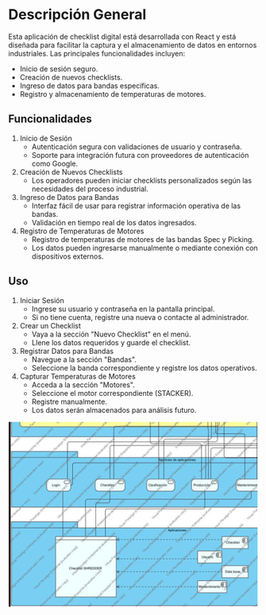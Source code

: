 # Descripción General

Esta aplicación de checklist digital está desarrollada con React y está diseñada para facilitar la captura y el almacenamiento de datos en entornos industriales. Las principales funcionalidades incluyen:

- Inicio de sesión seguro.
- Creación de nuevos checklists.
- Ingreso de datos para bandas específicas.
- Registro y almacenamiento de temperaturas de motores.
 
## Funcionalidades

1.  Inicio de Sesión
    - Autenticación segura con validaciones de usuario y contraseña.
    - Soporte para integración futura con proveedores de autenticación como Google.
2. Creación de Nuevos Checklists
    - Los operadores pueden iniciar checklists personalizados según las necesidades del proceso industrial.
3. Ingreso de Datos para Bandas
    - Interfaz fácil de usar para registrar información operativa de las bandas.
    - Validación en tiempo real de los datos ingresados.
4. Registro de Temperaturas de Motores
    - Registro de temperaturas de motores de las bandas Spec y Picking.
    - Los datos pueden ingresarse manualmente o mediante conexión con dispositivos externos.

## Uso
1. Iniciar Sesión
    - Ingrese su usuario y contraseña en la pantalla principal.
    - Si no tiene cuenta, registre una nueva o contacte al administrador.
2. Crear un Checklist
    - Vaya a la sección "Nuevo Checklist" en el menú.
    - Llene los datos requeridos y guarde el checklist.
3. Registrar Datos para Bandas
    - Navegue a la sección "Bandas".
    - Seleccione la banda correspondiente y registre los datos operativos.
4. Capturar Temperaturas de Motores
    - Acceda a la sección "Motores".
    - Seleccione el motor correspondiente (STACKER).
    - Registre manualmente.
    - Los datos serán almacenados para análisis futuro.

![image](https://github.com/Javier243025/plataforma/blob/master/images/image.png)
